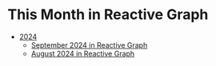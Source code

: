 # This Month in Reactive Graph

- [2024](./2024.md)
  - [September 2024 in Reactive Graph](./2024-09-this-month-in-reactive-graph.md)
  - [August 2024 in Reactive Graph](./2024-08-this-month-in-reactive-graph.md)
